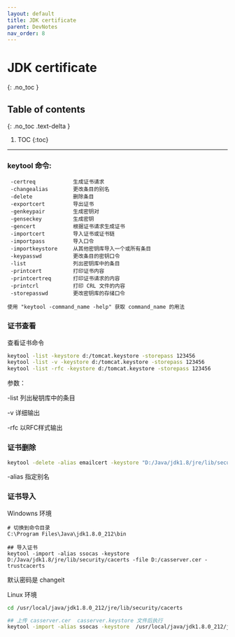 ```yaml
---
layout: default
title: JDK certificate
parent: DevNotes
nav_order: 8
---
```


# JDK certificate
{: .no_toc }

## Table of contents
{: .no_toc .text-delta }

1. TOC
{:toc}

---
### keytool 命令:

```
 -certreq            生成证书请求
 -changealias        更改条目的别名
 -delete             删除条目
 -exportcert         导出证书
 -genkeypair         生成密钥对
 -genseckey          生成密钥
 -gencert            根据证书请求生成证书
 -importcert         导入证书或证书链
 -importpass         导入口令
 -importkeystore     从其他密钥库导入一个或所有条目
 -keypasswd          更改条目的密钥口令
 -list               列出密钥库中的条目
 -printcert          打印证书内容
 -printcertreq       打印证书请求的内容
 -printcrl           打印 CRL 文件的内容
 -storepasswd        更改密钥库的存储口令

使用 "keytool -command_name -help" 获取 command_name 的用法
```
### 证书查看

查看证书命令

```bash
keytool -list -keystore d:/tomcat.keystore -storepass 123456
keytool -list -v -keystore d:/tomcat.keystore -storepass 123456
keytool -list -rfc -keystore d:/tomcat.keystore -storepass 123456
```

参数：

-list 列出秘钥库中的条目

-v 详细输出

-rfc 以RFC样式输出


### 证书删除

```bash
keytool -delete -alias emailcert -keystore "D:/Java/jdk1.8/jre/lib/security/cacerts"  -storepass changeit
```

-alias  指定别名

### 证书导入

Windowns 环境

```
# 切换到命令目录
C:\Program Files\Java\jdk1.8.0_212\bin

## 导入证书
keytool -import -alias ssocas -keystore D:/Java/jdk1.8/jre/lib/security/cacerts -file D:/casserver.cer -trustcacerts
```

默认密码是 changeit

Linux 环境

```bash
cd /usr/local/java/jdk1.8.0_212/jre/lib/security/cacerts

## 上传 casserver.cer  casserver.keystore 文件后执行
keytool -import -alias ssocas -keystore  /usr/local/java/jdk1.8.0_212/jre/lib/security/cacerts  -file  casserver.cer -trustcacerts
```


